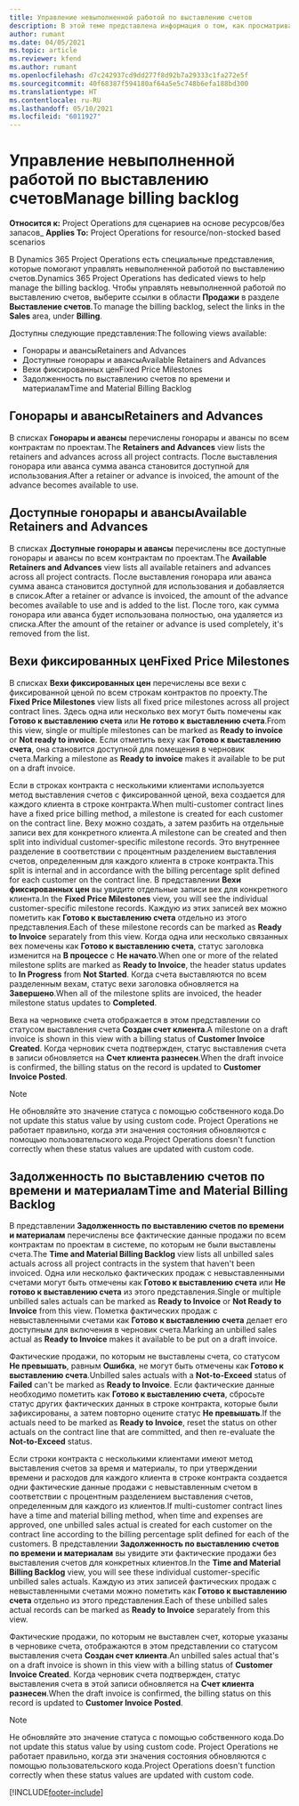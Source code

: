 ```yaml
---
title: Управление невыполненной работой по выставлению счетов
description: В этой теме представлена информация о том, как просматривать и работать с невыполненной работой по выставлению счетов в Project Operations.
author: rumant
ms.date: 04/05/2021
ms.topic: article
ms.reviewer: kfend
ms.author: rumant
ms.openlocfilehash: d7c242937cd9dd277f8d92b7a29333c1fa272e5f
ms.sourcegitcommit: 40f68387f594180af64a5e5c748b6efa188bd300
ms.translationtype: HT
ms.contentlocale: ru-RU
ms.lasthandoff: 05/10/2021
ms.locfileid: "6011927"
---
```

# <a name="manage-billing-backlog"></a><span data-ttu-id="2243f-103">Управление невыполненной работой по выставлению счетов</span><span class="sxs-lookup"><span data-stu-id="2243f-103">Manage billing backlog</span></span>

<span data-ttu-id="2243f-104">**Относится к:** Project Operations для сценариев на основе ресурсов/без запасов</span><span class="sxs-lookup"><span data-stu-id="2243f-104">_ **Applies To:** Project Operations for resource/non-stocked based scenarios</span></span>

<span data-ttu-id="2243f-105">В Dynamics 365 Project Operations есть специальные представления, которые помогают управлять невыполненной работой по выставлению счетов.</span><span class="sxs-lookup"><span data-stu-id="2243f-105">Dynamics 365 Project Operations has dedicated views to help manage the billing backlog.</span></span> <span data-ttu-id="2243f-106">Чтобы управлять невыполненной работой по выставлению счетов, выберите ссылки в области **Продажи** в разделе **Выставление счетов**.</span><span class="sxs-lookup"><span data-stu-id="2243f-106">To manage the billing backlog, select the links in the **Sales** area, under **Billing**.</span></span> 

<span data-ttu-id="2243f-107">Доступны следующие представления:</span><span class="sxs-lookup"><span data-stu-id="2243f-107">The following views available:</span></span>

- <span data-ttu-id="2243f-108">Гонорары и авансы</span><span class="sxs-lookup"><span data-stu-id="2243f-108">Retainers and Advances</span></span>
- <span data-ttu-id="2243f-109">Доступные гонорары и авансы</span><span class="sxs-lookup"><span data-stu-id="2243f-109">Available Retainers and Advances</span></span>
- <span data-ttu-id="2243f-110">Вехи фиксированных цен</span><span class="sxs-lookup"><span data-stu-id="2243f-110">Fixed Price Milestones</span></span>
- <span data-ttu-id="2243f-111">Задолженность по выставлению счетов по времени и материалам</span><span class="sxs-lookup"><span data-stu-id="2243f-111">Time and Material Billing Backlog</span></span>

## <a name="retainers-and-advances"></a><span data-ttu-id="2243f-112">Гонорары и авансы</span><span class="sxs-lookup"><span data-stu-id="2243f-112">Retainers and Advances</span></span>

<span data-ttu-id="2243f-113">В списках **Гонорары и авансы** перечислены гонорары и авансы по всем контрактам по проектам.</span><span class="sxs-lookup"><span data-stu-id="2243f-113">The **Retainers and Advances** view lists the retainers and advances across all project contracts.</span></span> <span data-ttu-id="2243f-114">После выставления гонорара или аванса сумма аванса становится доступной для использования.</span><span class="sxs-lookup"><span data-stu-id="2243f-114">After a retainer or advance is invoiced, the amount of the advance becomes available to use.</span></span>

## <a name="available-retainers-and-advances"></a><span data-ttu-id="2243f-115">Доступные гонорары и авансы</span><span class="sxs-lookup"><span data-stu-id="2243f-115">Available Retainers and Advances</span></span>

<span data-ttu-id="2243f-116">В списках **Доступные гонорары и авансы** перечислены все доступные гонорары и авансы по всем контрактам по проектам.</span><span class="sxs-lookup"><span data-stu-id="2243f-116">The **Available Retainers and Advances** view lists all available retainers and advances across all project contracts.</span></span> <span data-ttu-id="2243f-117">После выставления гонорара или аванса сумма аванса становится доступной для использования и добавляется в список.</span><span class="sxs-lookup"><span data-stu-id="2243f-117">After a retainer or advance is invoiced, the amount of the advance becomes available to use and is added to the list.</span></span> <span data-ttu-id="2243f-118">После того, как сумма гонорара или аванса будет использована полностью, она удаляется из списка.</span><span class="sxs-lookup"><span data-stu-id="2243f-118">After the amount of the retainer or advance is used completely, it's removed from the list.</span></span>

## <a name="fixed-price-milestones"></a><span data-ttu-id="2243f-119">Вехи фиксированных цен</span><span class="sxs-lookup"><span data-stu-id="2243f-119">Fixed Price Milestones</span></span>

<span data-ttu-id="2243f-120">В списках **Вехи фиксированных цен** перечислены все вехи с фиксированной ценой по всем строкам контрактов по проекту.</span><span class="sxs-lookup"><span data-stu-id="2243f-120">The **Fixed Price Milestones** view lists all fixed price milestones across all project contract lines.</span></span> <span data-ttu-id="2243f-121">Здесь одна или несколько вех могут быть помечены как **Готово к выставлению счета** или **Не готово к выставлению счета**.</span><span class="sxs-lookup"><span data-stu-id="2243f-121">From this view, single or multiple milestones can be marked as **Ready to invoice** or **Not ready to invoice**.</span></span> <span data-ttu-id="2243f-122">Если отметить веху как **Готово к выставлению счета**, она становится доступной для помещения в черновик счета.</span><span class="sxs-lookup"><span data-stu-id="2243f-122">Marking a milestone as **Ready to invoice** makes it available to be put on a draft invoice.</span></span>

<span data-ttu-id="2243f-123">Если в строках контракта с несколькими клиентами используется метод выставления счетов с фиксированной ценой, веха создается для каждого клиента в строке контракта.</span><span class="sxs-lookup"><span data-stu-id="2243f-123">When multi-customer contract lines have a fixed price billing method, a milestone is created for each customer on the contract line.</span></span> <span data-ttu-id="2243f-124">Веху можно создать, а затем разбить на отдельные записи вех для конкретного клиента.</span><span class="sxs-lookup"><span data-stu-id="2243f-124">A milestone can be created and then split into individual customer-specific milestone records.</span></span> <span data-ttu-id="2243f-125">Это внутреннее разделение в соответствии с процентным разделением выставления счетов, определенным для каждого клиента в строке контракта.</span><span class="sxs-lookup"><span data-stu-id="2243f-125">This split is internal and in accordance with the billing percentage split defined for each customer on the contract line.</span></span> <span data-ttu-id="2243f-126">В представлении **Вехи фиксированных цен** вы увидите отдельные записи вех для конкретного клиента.</span><span class="sxs-lookup"><span data-stu-id="2243f-126">In the **Fixed Price Milestones** view, you will see the individual customer-specific milestone records.</span></span> <span data-ttu-id="2243f-127">Каждую из этих записей вех можно пометить как **Готово к выставлению счета** отдельно из этого представления.</span><span class="sxs-lookup"><span data-stu-id="2243f-127">Each of these milestone records can be marked as **Ready to Invoice** separately from this view.</span></span> <span data-ttu-id="2243f-128">Когда одна или несколько связанных вех помечены как **Готово к выставлению счета**, статус заголовка изменится на **В процессе** с **Не начато**.</span><span class="sxs-lookup"><span data-stu-id="2243f-128">When one or more of the related milestone splits are marked as **Ready to Invoice**, the header status updates to **In Progress** from **Not Started**.</span></span> <span data-ttu-id="2243f-129">Когда счета выставляются по всем разделенным вехам, статус вехи заголовка обновляется на **Завершено**.</span><span class="sxs-lookup"><span data-stu-id="2243f-129">When all of the milestone splits are invoiced, the header milestone status updates to **Completed**.</span></span>

<span data-ttu-id="2243f-130">Веха на черновике счета отображается в этом представлении со статусом выставления счета **Создан счет клиента**.</span><span class="sxs-lookup"><span data-stu-id="2243f-130">A milestone on a draft invoice is shown in this view with a billing status of **Customer Invoice Created**.</span></span> <span data-ttu-id="2243f-131">Когда черновик счета подтвержден, статус выставления счета в записи обновляется на **Счет клиента разнесен**.</span><span class="sxs-lookup"><span data-stu-id="2243f-131">When the draft invoice is confirmed, the billing status on the record is updated to **Customer Invoice Posted**.</span></span> 

> [!NOTE] 
> <span data-ttu-id="2243f-132">Не обновляйте это значение статуса с помощью собственного кода.</span><span class="sxs-lookup"><span data-stu-id="2243f-132">Do not update this status value by using custom code.</span></span> <span data-ttu-id="2243f-133">Project Operations не работает правильно, когда эти значения состояния обновляются с помощью пользовательского кода.</span><span class="sxs-lookup"><span data-stu-id="2243f-133">Project Operations doesn't function correctly when these status values are updated with custom code.</span></span>

## <a name="time-and-material-billing-backlog"></a><span data-ttu-id="2243f-134">Задолженность по выставлению счетов по времени и материалам</span><span class="sxs-lookup"><span data-stu-id="2243f-134">Time and Material Billing Backlog</span></span>

<span data-ttu-id="2243f-135">В представлении **Задолженность по выставлению счетов по времени и материалам** перечислены все фактические данные продажи по всем контрактам по проектам в системе, по которым не были выставлены счета.</span><span class="sxs-lookup"><span data-stu-id="2243f-135">The **Time and Material Billing Backlog** view lists all unbilled sales actuals across all project contracts in the system that haven't been invoiced.</span></span> <span data-ttu-id="2243f-136">Одна или несколько фактических продаж с невыставленными счетами могут быть отмечены как **Готово к выставлению счета** или **Не готово к выставлению счета** из этого представления.</span><span class="sxs-lookup"><span data-stu-id="2243f-136">Single or multiple unbilled sales actuals can be marked as **Ready to Invoice** or **Not Ready to Invoice** from this view.</span></span> <span data-ttu-id="2243f-137">Пометка фактических продаж с невыставленными счетами как **Готово к выставлению счета** делает его доступным для включения в черновик счета.</span><span class="sxs-lookup"><span data-stu-id="2243f-137">Marking an unbilled sales actual as **Ready to Invoice** makes it available to be put on a draft invoice.</span></span>

<span data-ttu-id="2243f-138">Фактические продажи, по которым не выставлены счета, со статусом **Не превышать**, равным **Ошибка**, не могут быть отмечены как **Готово к выставлению счета**.</span><span class="sxs-lookup"><span data-stu-id="2243f-138">Unbilled sales actuals with a **Not-to-Exceed** status of **Failed** can't be marked as **Ready to Invoice**.</span></span> <span data-ttu-id="2243f-139">Если фактические данные необходимо пометить как **Готово к выставлению счета**, сбросьте статус других фактических данных в строке контракта, которые были зафиксированы, а затем повторно оцените статус **Не превышать**.</span><span class="sxs-lookup"><span data-stu-id="2243f-139">If the actuals need to be marked as **Ready to Invoice**, reset the status on other actuals on the contract line that are committed, and then re-evaluate the **Not-to-Exceed** status.</span></span>

<span data-ttu-id="2243f-140">Если строки контракта с несколькими клиентами имеют метод выставления счетов за время и материалы, то при утверждении времени и расходов для каждого клиента в строке контракта создается одни фактические данные продажи с невыставленным счетом в соответствии с процентным разделением выставления счетов, определенным для каждого из клиентов.</span><span class="sxs-lookup"><span data-stu-id="2243f-140">If multi-customer contract lines have a time and material billing method, when time and expenses are approved, one unbilled sales actual is created for each customer on the contract line according to the billing percentage split defined for each of the customers.</span></span> <span data-ttu-id="2243f-141">В представлении **Задолженность по выставлению счетов по времени и материалам** вы увидите эти фактические продажи без выставления счетов для конкретных клиентов.</span><span class="sxs-lookup"><span data-stu-id="2243f-141">In the **Time and Material Billing Backlog** view, you will see these individual customer-specific unbilled sales actuals.</span></span> <span data-ttu-id="2243f-142">Каждую из этих записей фактических продаж с невыставленными счетами можно пометить как **Готово к выставлению счета** отдельно из этого представления.</span><span class="sxs-lookup"><span data-stu-id="2243f-142">Each of these unbilled sales actual records can be marked as **Ready to Invoice** separately from this view.</span></span>

<span data-ttu-id="2243f-143">Фактические продажи, по которым не выставлен счет, которые указаны в черновике счета, отображаются в этом представлении со статусом выставления счета **Создан счет клиента**.</span><span class="sxs-lookup"><span data-stu-id="2243f-143">An unbilled sales actual that's on a draft invoice is shown in this view with a billing status of **Customer Invoice Created**.</span></span> <span data-ttu-id="2243f-144">Когда черновик счета подтвержден, статус выставления счета в этой записи обновляется на **Счет клиента разнесен**.</span><span class="sxs-lookup"><span data-stu-id="2243f-144">When the draft invoice is confirmed, the billing status on this record is updated to **Customer Invoice Posted**.</span></span> 

> [!NOTE] 
> <span data-ttu-id="2243f-145">Не обновляйте это значение статуса с помощью собственного кода.</span><span class="sxs-lookup"><span data-stu-id="2243f-145">Do not update this status value by using custom code.</span></span> <span data-ttu-id="2243f-146">Project Operations не работает правильно, когда эти значения состояния обновляются с помощью пользовательского кода.</span><span class="sxs-lookup"><span data-stu-id="2243f-146">Project Operations doesn't function correctly when these status values are updated with custom code.</span></span>


[!INCLUDE[footer-include](../includes/footer-banner.md)]
